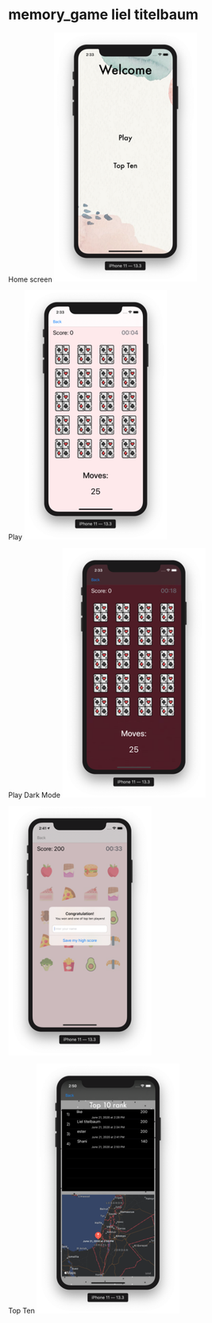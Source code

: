 # memory_game liel titelbaum

Home screen
<img src="https://github.com/lieltitelbaum/memory_game_2/blob/master/Screen%20Shot%202020-06-21%20at%2014.33.25.png"
width="288">

Play
<img src="https://github.com/lieltitelbaum/memory_game_2/blob/master/Screen%20Shot%202020-06-21%20at%2014.33.46.png"
width="288">

Play Dark Mode
<img src="https://github.com/lieltitelbaum/memory_game_2/blob/master/Screen%20Shot%202020-06-21%20at%2014.33.59.png"
width="288">

<img src="https://github.com/lieltitelbaum/memory_game_2/blob/master/Screen%20Shot%202020-06-21%20at%2014.41.01.png"
width="288">

Top Ten
<img src="https://github.com/lieltitelbaum/memory_game_2/blob/master/Screen%20Shot%202020-06-21%20at%2014.50.26.png"
width="288">
